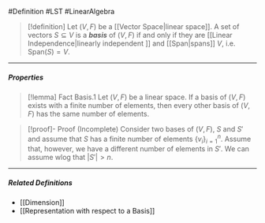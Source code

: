 #Definition #LST #LinearAlgebra 

> [!definition]
> Let $(V,F)$ be a [[Vector Space|linear space]]. A set of vectors $S \subseteq V$ is a ***basis*** of $(V,F)$ if and only if they are [[Linear Independence|linearly independent ]] and [[Span|spans]] $V$, i.e. $\text{Span}(S)=V$.

---
##### Properties

> [!lemma] Fact Basis.1
> Let $(V,F)$ be a linear space. If a basis of $(V,F)$ exists with a finite number of elements, then every other basis of $(V,F)$ has the same number of elements.

> [!proof]- Proof (Incomplete)
> Consider two bases of $(V,F)$, $S$ and $S'$ and assume that $S$ has a finite number of elements $\{ v_{i} \}_{i=1}^n$. Assume that, however, we have a different number of elements in $S'$. We can assume wlog that $|S'|>n$.

---
##### Related Definitions
- [[Dimension]]
- [[Representation with respect to a Basis]]